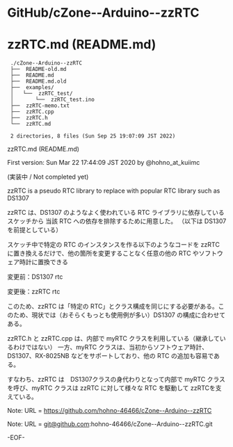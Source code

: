 # GitHub/cZone--Arduino--zzRTC

# zzRTC.md (README.md)

     ./cZone--Arduino--zzRTC
     ├──  README-old.md
     ├──  README.md
     ├──  README.md.old
     ├──  examples/
     │   └──  zzRTC_test/
     │       └──  zzRTC_test.ino
     ├──  zzRTC-memo.txt
     ├──  zzRTC.cpp
     ├──  zzRTC.h
     └──  zzRTC.md
     
     2 directories, 8 files (Sun Sep 25 19:07:09 JST 2022)


zzRTC.md (README.md)

First version: Sun Mar 22 17:44:09 JST 2020 by @hohno_at_kuiimc

(実装中 / Not completed yet)

zzRTC is a pseudo RTC library to replace with popular RTC library such as DS1307

zzRTC は、DS1307 のようなよく使われている RTC ライブラリに依存しているスケッチから 当該 RTC への依存を排除するために用意した。
（以下は DS1307 を前提としている）

スケッチ中で特定の RTC のインスタンスを作る以下のようなコードを zzRTC に置き換えるだけで、他の箇所を変更することなく任意の他の RTC やソフトウェア時計に置換できる

変更前：DS1307 rtc

変更後：zzRTC rtc

このため、zzRTC は「特定の RTC」とクラス構成を同じにする必要がある。このため、現状では（おそらくもっとも使用例が多い）DS1307 の構成に合わせてある。

zzRTC.h と zzRTC.cpp は、内部で myRTC クラスを利用している（継承しているわけではない）
一方、myRTC クラスは、当初からソフトウェア時計、DS1307、RX-8025NB などをサポートしており、他の RTC の追加も容易である。

すなわち、zzRTC は　DS1307クラスの身代わりとなって内部で myRTC クラスを呼び、myRTC クラスは zzRTC に対して様々な RTC を駆動して zzRTCを支えている。

Note: URL = https://github.com/hohno-46466/cZone--Arduino--zzRTC

Note: URL = git@github.com:hohno-46466/cZone--Arduino--zzRTC.git

-EOF-
